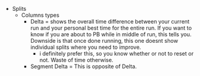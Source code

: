   * Splits
    * Columns types
      * Delta = shows the overall time difference between your current run and your personal best time for the entire run. If you want to know if you are about to PB while in middle of run, this tells you. Downside is that once done running, this one doesnt show individual splits where you need to improve.
        * i definitely prefer this, so you know whether or not to reset or not. Waste of time otherwise.
      * Segment Delta = This is opposite of Delta.